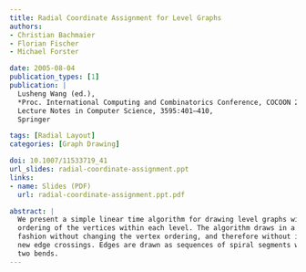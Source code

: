 ```yaml
---
title: Radial Coordinate Assignment for Level Graphs
authors:
- Christian Bachmaier
- Florian Fischer
- Michael Forster

date: 2005-08-04
publication_types: [1]
publication: |
  Lusheng Wang (ed.),
  *Proc. International Computing and Combinatorics Conference, COCOON 2005*,
  Lecture Notes in Computer Science, 3595:401–410,
  Springer

tags: [Radial Layout]
categories: [Graph Drawing]

doi: 10.1007/11533719_41
url_slides: radial-coordinate-assignment.ppt
links:
- name: Slides (PDF)
  url: radial-coordinate-assignment.ppt.pdf

abstract: |
  We present a simple linear time algorithm for drawing level graphs with a given
  ordering of the vertices within each level. The algorithm draws in a radial
  fashion without changing the vertex ordering, and therefore without introducing
  new edge crossings. Edges are drawn as sequences of spiral segments with at most
  two bends.
---
```

